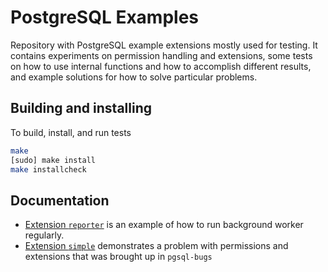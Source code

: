 # PostgreSQL Examples

Repository with PostgreSQL example extensions mostly used for
testing. It contains experiments on permission handling and
extensions, some tests on how to use internal functions and how to
accomplish different results, and example solutions for how to solve
particular problems.

## Building and installing

To build, install, and run tests

```bash
make
[sudo] make install
make installcheck
```

## Documentation

* [Extension `reporter`](docs/reporter.md) is an example of how to run
  background worker regularly.
* [Extension `simple`](docs/simple.md) demonstrates a problem with
  permissions and extensions that was brought up in `pgsql-bugs`

